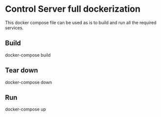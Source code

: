# Control Server full dockerization

This docker compose file can be used as is to build and run all the required services.


## Build

docker-compose build

## Tear down

docker-compose down

## Run

docker-compose up